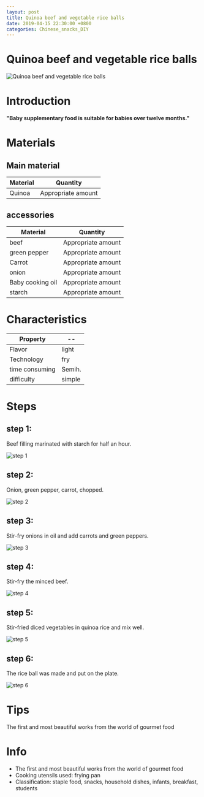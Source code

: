```yaml
---
layout: post
title: Quinoa beef and vegetable rice balls
date: 2019-04-15 22:30:00 +0800
categories: Chinese_snacks_DIY
---
```


# Quinoa beef and vegetable rice balls

![Quinoa beef and vegetable rice balls]({{site.baseurl}}/img/406378/406378.jpg)

# Introduction

**"Baby supplementary food is suitable for babies over twelve months."**

# Materials


## Main material

Material|Quantity
--|--
Quinoa|Appropriate amount

## accessories

Material|Quantity
--|--
beef|Appropriate amount
green pepper|Appropriate amount
Carrot|Appropriate amount
onion|Appropriate amount
Baby cooking oil|Appropriate amount
starch|Appropriate amount

# Characteristics

Property|--
--|--
Flavor|light
Technology|fry
time consuming|Semih.
difficulty|simple

# Steps

## step 1:

Beef filling marinated with starch for half an hour.

![step 1]({{site.baseurl}}/img/406378/1.jpg)

## step 2:

Onion, green pepper, carrot, chopped.

![step 2]({{site.baseurl}}/img/406378/2.jpg)

## step 3:

Stir-fry onions in oil and add carrots and green peppers.

![step 3]({{site.baseurl}}/img/406378/3.jpg)

## step 4:

Stir-fry the minced beef.

![step 4]({{site.baseurl}}/img/406378/4.jpg)

## step 5:

Stir-fried diced vegetables in quinoa rice and mix well.

![step 5]({{site.baseurl}}/img/406378/5.jpg)

## step 6:

The rice ball was made and put on the plate.

![step 6]({{site.baseurl}}/img/406378/6.jpg)

# Tips

The first and most beautiful works from the world of gourmet food

# Info

- The first and most beautiful works from the world of gourmet food
- Cooking utensils used: frying pan
- Classification: staple food, snacks, household dishes, infants, breakfast, students